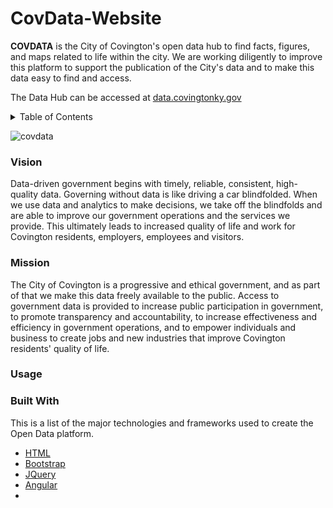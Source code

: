 # CovData-Website

<!-- ABOUT THE DATA HUB-->

**COVDATA** is the City of Covington's open data hub to find facts, figures, and maps related to life within the city. We are working diligently to improve this platform to support the publication of the City's data and to make this data easy to find and access.

The Data Hub can be accessed at [data.covingtonky.gov](http://data.covingtonky.gov/)

<!-- TABLE OF CONTENTS -->
<details>
  <summary>Table of Contents</summary>
  <ol>
    <li><a href="#vision">Vision</a></li>
    <li><a href="#mission">Mission</a></li>
    <li><a href="#usage">Usage</a></li>
    <li><a href="#built-with">Built With</a></li>
    <li><a href="#roadmap">Roadmap</a></li>
    <li><a href="#contact">Contact</a></li>
    <li><a href="#acknowledgments">Acknowledgments</a></li>
  </ol>
</details>

![covdata](https://user-images.githubusercontent.com/24296075/175827245-980975ac-e992-4023-be4a-f026d26bb459.PNG)

<!-- VISION STATEMENT-->
### Vision
Data-driven government begins with timely, reliable, consistent, high-quality data. Governing without data is like driving a car blindfolded. When we use data and analytics to make decisions, we take off the blindfolds and are able to improve our government operations and the services we provide. This ultimately leads to increased quality of life and work for Covington residents, employers, employees and visitors.

<!-- MISSION STATEMENT-->
### Mission
The City of Covington is a progressive and ethical government, and as part of that we make this data freely available to the public. Access to government data is provided to increase public participation in government, to promote transparency and accountability, to increase effectiveness and efficiency in government operations, and to empower individuals and business to create jobs and new industries that improve Covington residents' quality of life.

<!-- HOW TO USE SITE -->
### Usage

### Built With

This is a list of the major technologies and frameworks used to create the Open Data platform.

* [HTML](https://html.spec.whatwg.org/multipage/#toc-references)
* [Bootstrap](https://getbootstrap.com)
* [JQuery](https://jquery.com)
* [Angular](https://angular.io/)
* 





